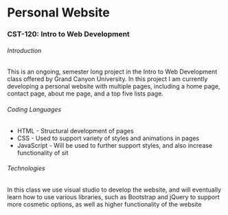 # Personal Website
### CST-120: Intro to Web Development
###### Introduction
This is an ongoing, semester long project in the Intro to Web Development class offered by Grand Canyon University. In this project I am currently developing a personal website with multiple pages, including a home page, contact page, about me page, and a top five lists page.
###### Coding Languages
* HTML - Structural development of pages
* CSS - Used to support variety of styles and animations in pages
* JavaScript - Will be used to further support styles, and also increase functionality of sit

###### Technologies
In this class we use visual studio to develop the website, and will eventually learn how to use various libraries, such as Bootstrap and jQuery to support more cosmetic options, as well as higher functionality of the website
